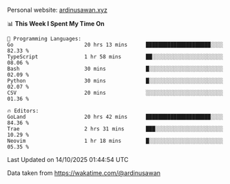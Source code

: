 Personal website: [ardinusawan.xyz](https://ardinusawan.xyz)

<!--START_SECTION:waka-->
📊 **This Week I Spent My Time On** 

```text
💬 Programming Languages: 
Go                       20 hrs 13 mins      █████████████████████░░░░   82.33 % 
TypeScript               1 hr 58 mins        ██░░░░░░░░░░░░░░░░░░░░░░░   08.06 % 
Bash                     30 mins             █░░░░░░░░░░░░░░░░░░░░░░░░   02.09 % 
Python                   30 mins             █░░░░░░░░░░░░░░░░░░░░░░░░   02.07 % 
CSV                      20 mins             ░░░░░░░░░░░░░░░░░░░░░░░░░   01.36 % 

🔥 Editors: 
GoLand                   20 hrs 42 mins      █████████████████████░░░░   84.36 % 
Trae                     2 hrs 31 mins       ███░░░░░░░░░░░░░░░░░░░░░░   10.29 % 
Neovim                   1 hr 18 mins        █░░░░░░░░░░░░░░░░░░░░░░░░   05.35 % 
```


 Last Updated on 14/10/2025 01:44:54 UTC
<!--END_SECTION:waka-->
Data taken from https://wakatime.com/@ardinusawan
